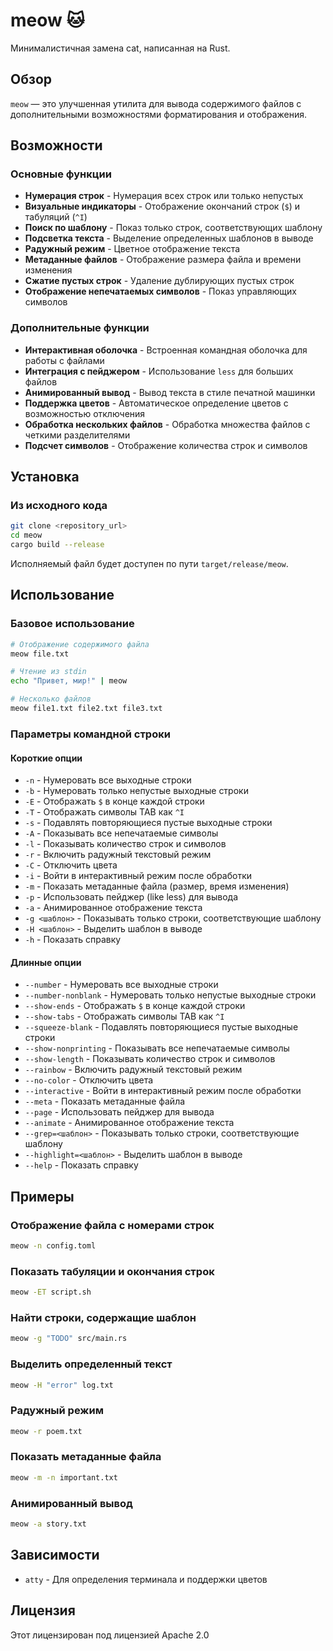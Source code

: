 # meow 🐱

Минималистичная замена cat, написанная на Rust.

## Обзор

`meow` — это улучшенная утилита для вывода содержимого файлов с дополнительными возможностями форматирования и отображения.

## Возможности

### Основные функции
- **Нумерация строк** - Нумерация всех строк или только непустых
- **Визуальные индикаторы** - Отображение окончаний строк (`$`) и табуляций (`^I`)
- **Поиск по шаблону** - Показ только строк, соответствующих шаблону
- **Подсветка текста** - Выделение определенных шаблонов в выводе
- **Радужный режим** - Цветное отображение текста
- **Метаданные файлов** - Отображение размера файла и времени изменения
- **Сжатие пустых строк** - Удаление дублирующих пустых строк
- **Отображение непечатаемых символов** - Показ управляющих символов

### Дополнительные функции
- **Интерактивная оболочка** - Встроенная командная оболочка для работы с файлами
- **Интеграция с пейджером** - Использование `less` для больших файлов
- **Анимированный вывод** - Вывод текста в стиле печатной машинки
- **Поддержка цветов** - Автоматическое определение цветов с возможностью отключения
- **Обработка нескольких файлов** - Обработка множества файлов с четкими разделителями
- **Подсчет символов** - Отображение количества строк и символов

## Установка

### Из исходного кода
```bash
git clone <repository_url>
cd meow
cargo build --release
```

Исполняемый файл будет доступен по пути `target/release/meow`.

## Использование

### Базовое использование
```bash
# Отображение содержимого файла
meow file.txt

# Чтение из stdin
echo "Привет, мир!" | meow

# Несколько файлов
meow file1.txt file2.txt file3.txt
```

### Параметры командной строки

#### Короткие опции
- `-n` - Нумеровать все выходные строки
- `-b` - Нумеровать только непустые выходные строки
- `-E` - Отображать `$` в конце каждой строки
- `-T` - Отображать символы TAB как `^I`
- `-s` - Подавлять повторяющиеся пустые выходные строки
- `-A` - Показывать все непечатаемые символы
- `-l` - Показывать количество строк и символов
- `-r` - Включить радужный текстовый режим
- `-C` - Отключить цвета
- `-i` - Войти в интерактивный режим после обработки
- `-m` - Показать метаданные файла (размер, время изменения)
- `-p` - Использовать пейджер (like less) для вывода
- `-a` - Анимированное отображение текста
- `-g <шаблон>` - Показывать только строки, соответствующие шаблону
- `-H <шаблон>` - Выделить шаблон в выводе
- `-h` - Показать справку

#### Длинные опции
- `--number` - Нумеровать все выходные строки
- `--number-nonblank` - Нумеровать только непустые выходные строки
- `--show-ends` - Отображать `$` в конце каждой строки
- `--show-tabs` - Отображать символы TAB как `^I`
- `--squeeze-blank` - Подавлять повторяющиеся пустые выходные строки
- `--show-nonprinting` - Показывать все непечатаемые символы
- `--show-length` - Показывать количество строк и символов
- `--rainbow` - Включить радужный текстовый режим
- `--no-color` - Отключить цвета
- `--interactive` - Войти в интерактивный режим после обработки
- `--meta` - Показать метаданные файла
- `--page` - Использовать пейджер для вывода
- `--animate` - Анимированное отображение текста
- `--grep=<шаблон>` - Показывать только строки, соответствующие шаблону
- `--highlight=<шаблон>` - Выделить шаблон в выводе
- `--help` - Показать справку

## Примеры

### Отображение файла с номерами строк
```bash
meow -n config.toml
```

### Показать табуляции и окончания строк
```bash
meow -ET script.sh
```

### Найти строки, содержащие шаблон
```bash
meow -g "TODO" src/main.rs
```

### Выделить определенный текст
```bash
meow -H "error" log.txt
```

### Радужный режим
```bash
meow -r poem.txt
```

### Показать метаданные файла
```bash
meow -m -n important.txt
```

### Анимированный вывод
```bash
meow -a story.txt
```

## Зависимости

- `atty` - Для определения терминала и поддержки цветов

## Лицензия

Этот лицензирован под лицензией Apache 2.0